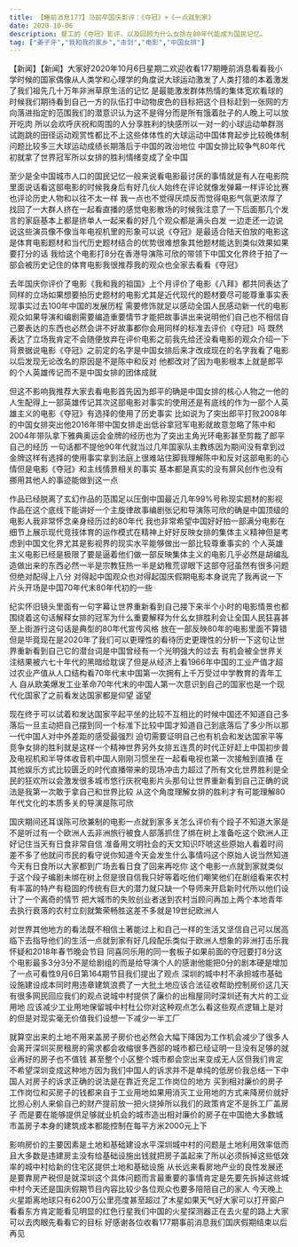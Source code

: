 ```yaml
---
title: 【睡前消息177】马前卒国庆影评：《夺冠》+《一点就到家》
date: 2020-10-06
description: 督工的《夺冠》影评，以及回顾为什么女排在80年代能成为国民记忆。
tag: ["姜子牙","我和我的家乡","击剑","电影","中国女排"]
---
```


【新闻】【新闻】大家好2020年10月6日星期二欢迎收看177期睡前消息看看我小学时候的国家偶像从人类学和心理学的角度说大球运动激发了人类打猎的本着激发了我们祖先几十万年非洲草原生活的记忆
是最能激发群体热情的集体宽欢看球的时候我们期待看到自己一方的队伍打中动物皮色的目标把这个目标赶到一张网的方向落进指定的范围我们的潜意识认为这不是得分而是所有饿着肚子的人晚上可以放开吃肉
所以会欢呼庆祝和周围的人分享胜利的快感所以一对一的小球运动单群测试跑跳的田径运动观赏性都比不上这些体体性的大球运动中国体育起步比较晚体制问题比较多三大球运动成绩长期落后于中国的政治地位
中国女排比较争气80年代初就拿了世界冠军所以女排的胜利情绪变成了全中国

至少是全中国城市人口的国民记忆一般来说看电影最讨厌的事情就是有人在电影院里面说话看这部电影的时候我身后有好几伙人始终在评论就像发弹幕一样评论比赛也评论历史人物和以往不太一样
我一点也不觉得厌烦反而觉得电影气氛更浓厚了找回了一大群人挤在一起看直播的感觉电影散场的时候我注意了一下后面那几个发言的家庭基本上都是挤单人一起来看的好几个观众都是满头白发
一边走还一边说说这些演员像不像当年电视机里的形象可以说《夺冠》是最适合陆天伯放的电影这是体育电影题材和当代历史题材结合的优势很难想象其他题材能达到类似效果如果要打分的话
我给这个电影打8分在香港导演陈可欣的带领下中国文化界终于拍了一部会被历史记住的体育电影我很推荐我的观众也全家去看看《夺冠》

去年国庆你评价了电影《我和我的祖国》上个月评价了电影《八拜》都共同表达了同样的立场如果想要拍历史题材的电影尤其是近代现代的题材要尽可能尊重事实表现事实过去100年中国的发展历程
需要修饰就足以感动全国人民感动新一代的电影观众如果导演和编剧需要编造重要情节才能把故事讲出来说明他们自己也不相信自己要表达的东西也必然会讲不好故事都你会用同样的标准去评价《夺冠》吗
既然表达了立场我肯定不会随便放弃在评价电影之前我先给还没看电影的观众介绍一下背景据说电影《夺冠》之前定的名字是中国女排后来才改成现在的名字我看了电影以后发现无论改名的原因是不是陈中和反对
他都改对了因为电影根本上就是郎平的个人英雄传记而不是中国女排的团体成就

但这不影响我推荐大家去看电影首先因为郎平的确是中国女排的核心人物之一他的人生配得上一部英雄传记其次这部电影对事实的使用还是有底线的作为一部个人英雄主义的电影《夺冠》有选择的使用了历史事实
比如说为了突出郎平打败2008年的中国女排突出他2016年带中国女排走出低谷拿冠军电影就故意忽略了陈中和2004年带队拿下雅典奥运会金牌的经历也为了突出主角光环电影甚至剪裁了郎平自己的经历
一句话都不提他90年代就当过几年国家队主教练因为期间没有拿到过金牌这样有选择的使用事实拿到法庭上很难站住脚我理解陈中和反对这部电影的心情但是电影《夺冠》和主线情景相关的事实
基本都是真实的没有屏风创作也没有挪用其他人的事迹能做到这一点

作品已经脱离了玄幻作品的范围足以压倒中国最近几年99%号称现实题材的影视作品在这个底线下能讲好一个主旋律故事编剧张记和导演陈可欣的确是中国顶级的电影人我非常怀念亲身经历过的80年代
我也非常希望中国好好拍一部满分电影在细节上展示现代竞技体育的运作模式在精神上好好反映女排的集体主义精神但是考虑到中国文化界尤其是影视界的现实水平能够做出一部比较尊重事实的
个人英雄主义电影已经是极限了要是逼着他们做一部反映集体主义的电影几乎必然是胡编乱造做出来的东西必然一半是宗教狂热一半是幼稚荒谬眼下这部夺冠虽然有很多问题但绝对配得上八分
对得起中国观众也对得起国庆假期电影本身说完了我再说一下片头开场是中国70年代末80年代初的一些

纪实怀旧镜头里面有一句字幕让世界重新看到自己接下来半个小时的电影情景也都围绕着这句话解释女排的冠军为什么重要解释为什幺女排胜利会让全国人民狂喜甚至上街游行这句话是典型的80年代宣传风格
放在一部反映80年的电影里面不算错但是毕竟现在是2020年了我们可以更理性的看待历史更理性的分析一下这句让世界重新看到自己它的潜台词是中国曾经有一个光明强大的过去
有机会被全世界关注结果被六七十年代的黑暗给耽误了但是从经济上看1966年中国的工业产值才超过农业产值从人口结构看70年代末中国第一次拥有上千万受过中学教育的青年工人
自从欧美爆发工业革命70年代末的中国人第一次意识到自己的国家也是一个现代化国家了之前看发达国家都是仰望 遥望

现在终于可以试着和发达国家平起平坐的比较不互相比的时候中国还不知道自己多落后一旦主动把自己摆到同一个标准下比较中国才知道自己到底落后了多少所以那一代中国人对中外差距的感受最强烈
迫切需要证明自己也有机会和发达国家平等竞争女排的胜利就是这样一个精神世界另外女排五连贯的时代正好赶上中国初步普及电视机和半导体收音机中国人刚刚习惯坐在一起看电视也第一次接触到直播
在其他娱乐方式比较匮乏的时代直播带来的现场冲击力超过了所有文化世界胜利是全民的狂欢所以会激发很多城市悠行庆祝电影片头那句让世界重新看到自己正确的说法是我第一次敢于拿自己和世界比较
从这个角度理解女排的胜利才有可能理解80年代文化的本质多关的导演是陈可欣

国庆期间还耳误陈可欣兼制的电影一点就到家多关怎么评价有个段子不知道大家是不是听过有一个欧洲人去非洲旅行被食人部落抓住了绑在树上准备吃这个欧洲人正好记住当天有日食非常自信
准备用文明社会的天文知识吓唬这些原始人看着时间差不多了他就问市民的看守说你知道今天会发生什么事情吗这个原始人说当然知道今天有日食所以大家都到广场去看日食了回来再吃你
这个电影一点就到家就类似于这个段子编剧未绑在树上但是很自信我只好等着吃他们嘲笑他们在剧组看来农村有丰富的特产有稳固的传统有巨大的潜力就只缺一个导师来开启新时代所以他们设计了一个离奇的情节
把大城市的失败创业者送到农村当顾问再加上两个本地青年去执行衰落的农村立刻就繁荣畅胜这差不多就是19世纪欧洲人

对世界其他地方的看法既不相信土著能过上和自己一样的生活又坚信自己可以居高临下去指导他们的生活一点就到家有好几段配乐类似于欧洲人想象的非洲打击乐我怀疑和2018年春节晚会节目
同喜同乐用的同一套板子如果前面的夺冠要打8分这个电影最多3分3分不是给剧组的而是给导演个人的感谢他能把0分的剧本硬是增加了一点可看性9月6日第164期节目我们提出了观点
深圳的城中村不承担城市基础设施建设成本同时用违章建筑浪费了一大批土地应该合法征收帮助控制房价这几天有很多网民回应我们的观点说城中村提供了廉价的出租屋同时深圳还有大片的工业用地
应该减少工业用地保留城中村杜公你对这种观点怎么看这些观点逻辑上是对的但是对现实毫无价值我们设想一下减少一半工厂

就算空出来的土地不用来盖房子房价也必然会大幅下降因为工作机会减少了很多人会离开深圳买房租房的需求都会收缩很多西部的城市都已经证明一旦没有足够的就业再好的房子也不值钱
甚至整个小区整个城市都会空出来变成无人区但我们肯定不希望深圳变成这种地方因为我们中国人的诉求并不是单纯的低房价我总结一下中国人对房子的诉求正确的说法是在靠近充足工作岗位的地方
买到相对廉价的房子工作岗位和买房子的钱都来自于工业用地如果用消灭工业用地的方式来降房价就好比担心别人来偷自己的财产提前放一把火烧掉所以我们的政策肯定不是拆工厂盖房子
而是要在能够提供足够就业机会的城市造出相对廉价的房子在中国绝大多数城市盖房子本身的建筑成本都能控制在每平方米2000元上下

影响房价的主要因素是土地和基础建设水平深圳城中村的问题是土地利用效率低而且大多数是违建房主没有给基础设施出钱就把房子盖起来了所以必须拆掉这些低效率的城中村给新的住宅区提供土地和基础设施
从长远来看房地产业的良性发展还是要靠房产税但是就深圳这个具体问题而言最重要的事情肯定是先要先拆掉这些城中村今天还是国庆假期节目内容比较少各位观众也要多陪陪自己的家人
今天晚上火星距离地球只有6200万公里亮度甚至超过了木星如果天气好大家可以打开窗户看看东方肯定能看见明显的红色行星我们中国的火星探测器正在去火星的路上大家可以去肉眼先看看它的目标
好感谢各位收看177期事前消息我们国庆假期结束以后再见
